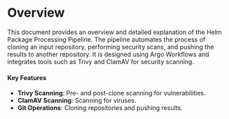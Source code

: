 # Overview

This document provides an overview and detailed explanation of the Helm Package Processing Pipeline. The pipeline automates the process of cloning an input repository, performing security scans, and pushing the results to another repository. It is designed using Argo Workflows and integrates tools such as Trivy and ClamAV for security scanning.

#### Key Features

* **Trivy Scanning**: Pre- and post-clone scanning for vulnerabilities.
* **ClamAV Scanning**: Scanning for viruses.
* **Git Operations**: Cloning repositories and pushing results.
